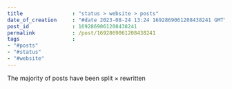 ```yaml
---
title                : "status > website > posts"
date_of_creation     : "#date 2023-08-24 13:24 1692869061208438241 GMT"
post_id              : 1692869061208438241 
permalink            : /post/1692869061208438241
tags                 : 
- "#posts"
- "#status"
- "#website"
---
```


The majority of posts have been split × rewritten